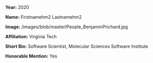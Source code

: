 **Year:** 2020

**Name:** Firstnamehm2 Lastnamehm2

**Image:** /images/blob/master/People_BenjaminPrichard.jpg

**Affiliation:** Virginia Tech

**Short Bio:** Software Scientist, Molecular Sciences Software Institute

**Honorable Mention:** Yes
